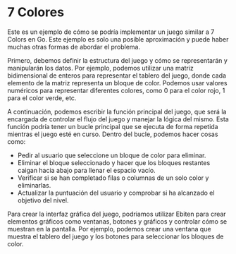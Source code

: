 # 7 Colores

Este es un ejemplo de cómo se podría implementar un juego similar a 7 Colors en
Go. Este ejemplo es solo una posible aproximación y puede haber muchas otras
formas de abordar el problema.

Primero, debemos definir la estructura del juego y cómo se representarán y
manipularán los datos. Por ejemplo, podemos utilizar una matriz bidimensional de
enteros para representar el tablero del juego, donde cada elemento de la matriz
representa un bloque de color. Podemos usar valores numéricos para representar
diferentes colores, como 0 para el color rojo, 1 para el color verde, etc.

A continuación, podemos escribir la función principal del juego, que será la
encargada de controlar el flujo del juego y manejar la lógica del mismo.
Esta función podría tener un bucle principal que se ejecuta de forma repetida
mientras el juego esté en curso. Dentro del bucle, podemos hacer cosas como:

* Pedir al usuario que seleccione un bloque de color para eliminar.
*   Eliminar el bloque seleccionado y hacer que los bloques restantes caigan
    hacia abajo para llenar el espacio vacío.
*   Verificar si se han completado filas o columnas de un solo color y
    eliminarlas.
*   Actualizar la puntuación del usuario y comprobar si ha alcanzado el
    objetivo del nivel.

Para crear la interfaz gráfica del juego, podriamos utilizar Ebiten para crear
elementos gráficos como ventanas, botones y gráficos y controlar cómo se
muestran en la pantalla. Por ejemplo, podemos crear una ventana que muestra el
tablero del juego y los botones para seleccionar los bloques de color.

